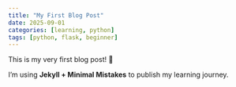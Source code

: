 ```yaml
---
title: "My First Blog Post"
date: 2025-09-01
categories: [learning, python]
tags: [python, flask, beginner]
---
```


This is my very first blog post! 🎉  

I’m using **Jekyll + Minimal Mistakes** to publish my learning journey.
